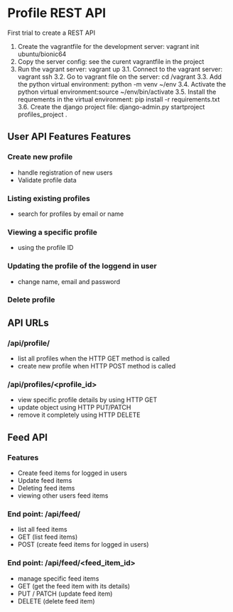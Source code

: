 # Profile REST API

First trial to create a REST API

1. Create the vagrantfile for the development server: vagrant init ubuntu/bionic64
2. Copy the server config: see the curent vagrantfile in the project
3. Run the vagrant server: vagrant up
    3.1. Connect to the vagrant server: vagrant ssh
    3.2. Go to vagrant file on the server: cd /vagrant
    3.3. Add the python virtual environment: python -m venv ~/env
    3.4. Activate the python virtual environment:source ~/env/bin/activate
    3.5. Install the requrements in the virtual environment: pip install -r requirements.txt
    3.6. Create the django project file: django-admin.py startproject profiles_project .


## User API Features Features
### Create new profile
* handle registration of new users
* Validate profile data

### Listing existing profiles
* search for profiles by email or name

### Viewing a specific profile
* using the profile ID

### Updating the profile of the loggend in user
* change name, email and password

### Delete profile

## API URLs
### /api/profile/ 
* list all profiles when the HTTP GET method is called
* create new profile when  HTTP POST method is called

### /api/profiles/<profile_id>
* view specific profile details by using HTTP GET
* update object using HTTP PUT/PATCH
* remove it completely using HTTP DELETE

## Feed API 
### Features
* Create feed items for logged in users
* Update feed items
* Deleting feed items
* viewing other users feed items

### End point: /api/feed/ 
* list all feed items
* GET (list feed items)
* POST (create feed items for logged in users)

### End point: /api/feed/<feed_item_id>
* manage specific feed items
* GET (get the feed item with its details)
* PUT / PATCH (update feed item)
* DELETE (delete feed item)

